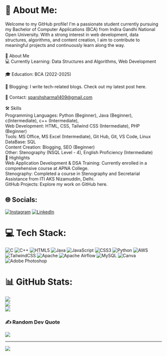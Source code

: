 # 💫 About Me:
Welcome to my GitHub profile! I'm a passionate student currently pursuing my Bachelor of Computer Applications (BCA) from Indira Gandhi National Open University. With a strong interest in web development, data structures, algorithms, and content creation, I aim to contribute to meaningful projects and continuously learn along the way.<br><br>🚀 About Me<br>💻 Currently Learning: Data Structures and Algorithms, Web Development<br><br>🎓 Education: BCA (2022-2025)<br><br>📝 Blogging: I write tech-related blogs. Check out my latest post here.<br><br>📧 Contact: sparshsharma1409@gmail.com<br><br>🛠️ Skills<br>Programming Languages: Python (Beginner), Java (Beginner), c(Intermediate), c++ (Intermediate),<br>Web Development: HTML, CSS, Tailwind CSS (Intermediate), PHP (Beginner)<br>Tools: MS Office, MS Excel (Intermediate), Git Hub, Git, VS Code, Linux<br>DataBase: SQL<br>Content Creation: Blogging, SEO (Beginner)<br>Other: Stenography (NSQL Level - 4), English Proficiency (Intermediate)<br>🌟 Highlights<br>Web Application Development & DSA Training: Currently enrolled in a comprehensive course at APNA College.<br>Stenography: Completed a course in Stenography and Secretarial Assistance from ITI AKS Nizamuddin, Delhi.<br>GitHub Projects: Explore my work on GitHub here.


## 🌐 Socials:
[![Instagram](https://img.shields.io/badge/Instagram-%23E4405F.svg?logo=Instagram&logoColor=white)](https://instagram.com/sparsh.comm) [![LinkedIn](https://img.shields.io/badge/LinkedIn-%230077B5.svg?logo=linkedin&logoColor=white)]([https://linkedin.com/in/sparsh_sharma](https://www.linkedin.com/in/sparsh-sharma-2805bb291/) )

# 💻 Tech Stack:
![C](https://img.shields.io/badge/c-%2300599C.svg?style=for-the-badge&logo=c&logoColor=white) ![C++](https://img.shields.io/badge/c++-%2300599C.svg?style=for-the-badge&logo=c%2B%2B&logoColor=white) ![HTML5](https://img.shields.io/badge/html5-%23E34F26.svg?style=for-the-badge&logo=html5&logoColor=white) ![Java](https://img.shields.io/badge/java-%23ED8B00.svg?style=for-the-badge&logo=openjdk&logoColor=white) ![JavaScript](https://img.shields.io/badge/javascript-%23323330.svg?style=for-the-badge&logo=javascript&logoColor=%23F7DF1E) ![CSS3](https://img.shields.io/badge/css3-%231572B6.svg?style=for-the-badge&logo=css3&logoColor=white) ![Python](https://img.shields.io/badge/python-3670A0?style=for-the-badge&logo=python&logoColor=ffdd54) ![AWS](https://img.shields.io/badge/AWS-%23FF9900.svg?style=for-the-badge&logo=amazon-aws&logoColor=white) ![TailwindCSS](https://img.shields.io/badge/tailwindcss-%2338B2AC.svg?style=for-the-badge&logo=tailwind-css&logoColor=white) ![Apache](https://img.shields.io/badge/apache-%23D42029.svg?style=for-the-badge&logo=apache&logoColor=white) ![Apache Airflow](https://img.shields.io/badge/Apache%20Airflow-017CEE?style=for-the-badge&logo=Apache%20Airflow&logoColor=white) ![MySQL](https://img.shields.io/badge/mysql-4479A1.svg?style=for-the-badge&logo=mysql&logoColor=white) ![Canva](https://img.shields.io/badge/Canva-%2300C4CC.svg?style=for-the-badge&logo=Canva&logoColor=white) ![Adobe Photoshop](https://img.shields.io/badge/adobe%20photoshop-%2331A8FF.svg?style=for-the-badge&logo=adobe%20photoshop&logoColor=white)
# 📊 GitHub Stats:
![](https://github-readme-stats.vercel.app/api?username=Mrshelby0&theme=dark&hide_border=false&include_all_commits=true&count_private=false)<br/>
![](https://github-readme-streak-stats.herokuapp.com/?user=Mrshelby0&theme=dark&hide_border=false)<br/>
![](https://github-readme-stats.vercel.app/api/top-langs/?username=Mrshelby0&theme=dark&hide_border=false&include_all_commits=true&count_private=false&layout=compact)

### ✍️ Random Dev Quote
![](https://quotes-github-readme.vercel.app/api?type=horizontal&theme=radical)

---
[![](https://visitcount.itsvg.in/api?id=Mrshelby0&icon=0&color=0)](https://visitcount.itsvg.in)

<!-- Proudly created with GPRM ( https://gprm.itsvg.in ) -->
